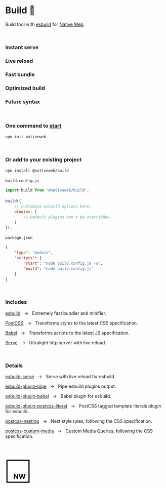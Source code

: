 <div></div>

# Build 🧱

Build tool with [esbuild](https://github.com/evanw/esbuild) for [Native Web](https://github.com/nativew/nativeweb).

<br>

### Instant serve

### Live reload

### Fast bundle

### Optimized build

### Future syntax

<br>

### One command to [start](https://github.com/nativew/start)

```zsh
npm init nativeweb
```

<br>

### Or add to your existing project

```zsh
npm install @nativeweb/build
```

`build.config.js`

```js
import build from '@nativeweb/build';

build({
    // Customize esbuild options here.
    plugins: [
        // Default plugins won't be overridden.
    ]
});
```

`package.json`

```json
{
    "type": "module",
    "scripts": {
        "start": "node build.config.js -w",
        "build": "node build.config.js"
    }
}
```

<br>

### Includes

[esbuild](https://github.com/evanw/esbuild) &nbsp; → &nbsp; Extremely fast bundler and minifier.

[PostCSS](https://github.com/postcss/postcss) &nbsp; → &nbsp; Transforms styles to the latest CSS specification.

[Babel](https://github.com/babel/babel) &nbsp; → &nbsp; Transforms scripts to the latest JS specification.

[Serve](https://github.com/nativew/serve) &nbsp; → &nbsp; Ultralight http server with live reload.

<br>

### Details

[esbuild-serve](https://github.com/nativew/esbuild-serve) &nbsp; → &nbsp; Serve with live reload for esbuild.

[esbuild-plugin-pipe](https://github.com/nativew/esbuild-plugin-pipe) &nbsp; → &nbsp; Pipe esbuild plugins output.

[esbuild-plugin-babel](https://github.com/nativew/esbuild-plugin-babel) &nbsp; → &nbsp; Babel plugin for esbuild.

[esbuild-plugin-postcss-literal](https://github.com/nativew/esbuild-plugin-postcss-literal) &nbsp; → &nbsp; PostCSS tagged template literals plugin for esbuild.

[postcss-nesting](https://github.com/jonathantneal/postcss-nesting) &nbsp; → &nbsp; Nest style rules, following the CSS specification.

[postcss-custom-media](https://github.com/postcss/postcss-custom-media) &nbsp; → &nbsp; Custom Media Queries, following the CSS specification.

<br><br>

<p>
    <a href="https://github.com/nativew/nativeweb">
        <img src="https://raw.githubusercontent.com/nativew/nativeweb/1e9405c629e3a6491bb59df726044eb3823967bb/logo-square_nativeweb.svg" alt="Native Web" width="80px">
    </a>
</p>

<div></div>
